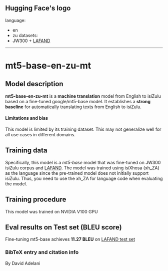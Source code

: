 Hugging Face's logo
---
language: 
- en
- zu
datasets:
- JW300 + [LAFAND](https://github.com/masakhane-io/lafand-mt)
---
# mt5-base-en-zu-mt
## Model description
**mt5-base-en-zu-mt** is a **machine translation** model from English to isiZulu based on a fine-tuned google/mt5-base model.  It establishes a **strong baseline** for automatically translating texts from English to isiZulu.  


#### Limitations and bias
This model is limited by its training dataset. This may not generalize well for all use cases in different domains.  

## Training data
Specifically, this model is a *mt5-base* model that was fine-tuned on JW300 isiZulu corpus and [LAFAND](https://github.com/masakhane-io/lafand-mt). The model was trained using isiXhosa (xh_ZA) as the language since the pre-trained model does not initially support isiZulu. Thus, you need to use the xh_ZA for language code when evaluating the model. 

## Training procedure
This model was trained on NVIDIA V100 GPU

## Eval results on Test set (BLEU score)
Fine-tuning mt5-base achieves **11.27 BLEU** on [LAFAND test set](https://github.com/masakhane-io/lafand-mt)

### BibTeX entry and citation info
By David Adelani
```

```


